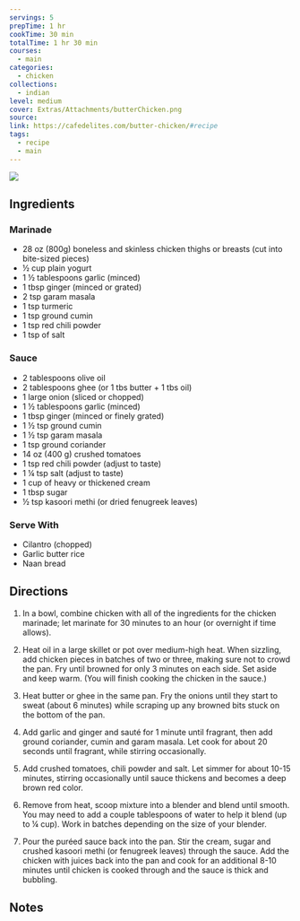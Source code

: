 ```yaml
---
servings: 5
prepTime: 1 hr
cookTime: 30 min
totalTime: 1 hr 30 min
courses:
  - main
categories:
  - chicken
collections:
  - indian
level: medium
cover: Extras/Attachments/butterChicken.png
source:
link: https://cafedelites.com/butter-chicken/#recipe
tags:
  - recipe
  - main
---
```


![](Extras/Attachments/butterChicken.png)


## Ingredients

### Marinade

- 28 oz (800g) boneless and skinless chicken thighs or breasts (cut into bite-sized pieces)
- ½ cup plain yogurt
- 1 ½ tablespoons garlic (minced)
- 1 tbsp ginger (minced or grated)
- 2 tsp garam masala
- 1 tsp turmeric
- 1 tsp ground cumin
- 1 tsp red chili powder
- 1 tsp of salt

### Sauce

- 2 tablespoons olive oil
- 2 tablespoons ghee (or 1 tbs butter + 1 tbs oil)
- 1 large onion (sliced or chopped)
- 1 ½ tablespoons garlic (minced)
- 1 tbsp ginger (minced or finely grated)
- 1 ½ tsp ground cumin
- 1 ½ tsp garam masala
- 1 tsp ground coriander
- 14 oz (400 g) crushed tomatoes
- 1 tsp red chili powder (adjust to taste)
- 1 ¼ tsp salt (adjust to taste)
- 1 cup of heavy or thickened cream
- 1 tbsp sugar
- ½ tsp kasoori methi (or dried fenugreek leaves)

### Serve With

- Cilantro (chopped)
- Garlic butter rice
- Naan bread


## Directions

1. In a bowl, combine chicken with all of the ingredients for the chicken marinade; let marinate for 30 minutes to an hour (or overnight if time allows).

2. Heat oil in a large skillet or pot over medium-high heat. When sizzling, add chicken pieces in batches of two or three, making sure not to crowd the pan. Fry until browned for only 3 minutes on each side. Set aside and keep warm. (You will finish cooking the chicken in the sauce.)

3. Heat butter or ghee in the same pan. Fry the onions until they start to sweat (about 6 minutes) while scraping up any browned bits stuck on the bottom of the pan.

4. Add garlic and ginger and sauté for 1 minute until fragrant, then add ground coriander, cumin and garam masala. Let cook for about 20 seconds until fragrant, while stirring occasionally.

5. Add crushed tomatoes, chili powder and salt. Let simmer for about 10-15 minutes, stirring occasionally until sauce thickens and becomes a deep brown red color.

6. Remove from heat, scoop mixture into a blender and blend until smooth. You may need to add a couple tablespoons of water to help it blend (up to ¼ cup). Work in batches depending on the size of your blender.

7. Pour the puréed sauce back into the pan. Stir the cream, sugar and crushed kasoori methi (or fenugreek leaves) through the sauce. Add the chicken with juices back into the pan and cook for an additional 8-10 minutes until chicken is cooked through and the sauce is thick and bubbling.


## Notes
